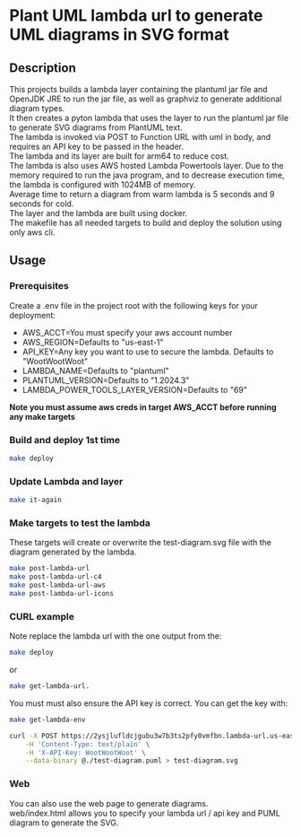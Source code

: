 # Plant UML lambda url to generate UML diagrams in SVG format

## Description
This projects builds a lambda layer containing the plantuml jar file and OpenJDK JRE to run the jar file, as well as graphviz to generate additional diagram types.  
It then creates a pyton lambda that uses the layer to run the plantuml jar file to generate SVG diagrams from PlantUML text.  
The lambda is invoked via POST to Function URL with uml in body, and requires an API key to be passed in the header.  
The lambda and its layer are built for arm64 to reduce cost.  
The lambda is also uses AWS hosted Lambda Powertools layer.
Due to the memory required to run the java program, and to decrease execution time, the lambda is configured with 1024MB of memory.  
Average time to return a diagram from warm lambda is 5 seconds and 9 seconds for cold.  
The layer and the lambda are built using docker.  
The makefile has all needed targets to build and deploy the solution using only aws cli.

## Usage
### Prerequisites
Create a .env file in the project root with the following keys for your deployment:
* AWS_ACCT=You must specify your aws account number
* AWS_REGION=Defaults to "us-east-1"
* API_KEY=Any key you want to use to secure the lambda. Defaults to "WootWootWoot"
* LAMBDA_NAME=Defaults to "plantuml"
* PLANTUML_VERSION=Defaults to "1.2024.3"
* LAMBDA_POWER_TOOLS_LAYER_VERSION=Defaults to "69"

**Note you must assume aws creds in target AWS_ACCT before running any make targets**

### Build and deploy 1st time
```bash
make deploy
```
### Update Lambda and layer
```bash
make it-again
```

### Make targets to test the lambda 
These targets will create or overwrite the test-diagram.svg file with the diagram generated by the lambda.
```bash
make post-lambda-url
make post-lambda-url-c4
make post-lambda-url-aws
make post-lambda-url-icons
```



### CURL example
Note replace the lambda url with the one output from the: 
```bash
make deploy
```
or
```bash
make get-lambda-url.  
```
You must must also ensure the API key is correct. You can get the key with: 
```bash
make get-lambda-env
```

```bash
curl -X POST https://2ysjlufldcjgubu3w7b3ts2pfy0vmfbn.lambda-url.us-east-1.on.aws/ \
	-H 'Content-Type: text/plain' \
	-H 'X-API-Key: WootWootWoot' \
	--data-binary @./test-diagram.puml > test-diagram.svg
```

### Web
You can also use the web page to generate diagrams.  
web/index.html allows you to specify your lambda url / api key and PUML diagram to generate the SVG.
